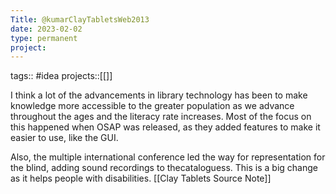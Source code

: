 ```yaml
---
Title: @kumarClayTabletsWeb2013
date: 2023-02-02
type: permanent
project:
---
```


tags::  #idea 
projects::[[]]


I think a lot of the advancements in library technology has been to make knowledge more accessible to the greater population as we advance throughout the ages and the literacy rate increases. Most of the focus on this happened when OSAP was released, as they added features to make it easier to use, like the GUI.

Also, the multiple international conference led the way for representation for the blind, adding sound recordings to thecataloguess. This is a big change as it helps people with disabilities.
[[Clay Tablets Source Note]]
